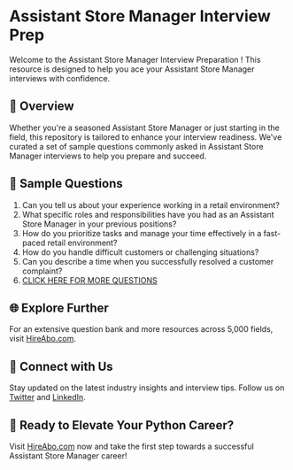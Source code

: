 # Assistant Store Manager Interview Prep

Welcome to the Assistant Store Manager Interview Preparation ! This resource is designed to help you ace your Assistant Store Manager interviews with confidence.

## 🚀 Overview

Whether you're a seasoned Assistant Store Manager or just starting in the field, this repository is tailored to enhance your interview readiness. We've curated a set of sample questions commonly asked in Assistant Store Manager interviews to help you prepare and succeed.

## 📝 Sample Questions

1. Can you tell us about your experience working in a retail environment?
2. What specific roles and responsibilities have you had as an Assistant Store Manager in your previous positions?
3. How do you prioritize tasks and manage your time effectively in a fast-paced retail environment?
4. How do you handle difficult customers or challenging situations?
5. Can you describe a time when you successfully resolved a customer complaint?
6. [CLICK HERE FOR MORE QUESTIONS](https://hireabo.com/job/22_0_1/Assistant%20Store%20Manager)

## 🌐 Explore Further

For an extensive question bank and more resources across 5,000 fields, visit [HireAbo.com](https://www.hireabo.com).

## 📱 Connect with Us

Stay updated on the latest industry insights and interview tips. Follow us on [Twitter](https://twitter.com/hireabo) and [LinkedIn](https://www.linkedin.com/in/hire-abo-3609972a8/).

## 🚀 Ready to Elevate Your Python Career?

Visit [HireAbo.com](https://www.hireabo.com) now and take the first step towards a successful Assistant Store Manager career!